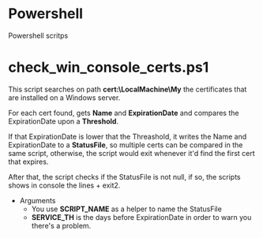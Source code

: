 # Powershell
Powershell scritps

# check_win_console_certs.ps1
This script searches on path **cert:\LocalMachine\My** the certificates that are installed on a Windows server.

For each cert found, gets **Name** and **ExpirationDate** and compares the ExpirationDate upon a **Threshold**.

If that ExpirationDate is lower that the Threashold, it writes the Name and ExpirationDate to a **StatusFile**, so multiple certs can be compared in the same script, otherwise, the script would exit whenever it'd find the first cert that expires.

After that, the script checks if the StatusFile is not null, if so, the scripts shows in console the lines + exit2.

- Arguments
   * You use **SCRIPT_NAME** as a helper to name the StatusFile
   * **SERVICE_TH** is the days before ExpirationDate in order to warn you there's a problem.


